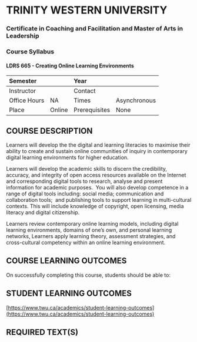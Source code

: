 # TRINITY WESTERN UNIVERSITY

### Certificate in Coaching and Facilitation and Master of Arts in Leadership

### Course Syllabus

#### LDRS 665 - Creating Online Learning Environments

| Semester |  | Year |  |
| :--- | :--- | :--- | :--- |
| Instructor |  | Contact |  |
| Office Hours | NA | Times | Asynchronous |
| Place | Online | Prerequisites | None |

## COURSE DESCRIPTION

Learners will develop the the digital and learning literacies to maximise their ability to create and sustain online communities of inquiry in contemporary digital learning environments for higher education.

Learners will develop the academic skills to discern the credibility, accuracy, and integrity of open access resources available on the Internet and corresponding digital tools to research, analyse and present information for academic purposes.  You will also develop competence in a range of digital tools including: social media; communication and collaboration tools;  and publishing tools to support learning in multi-cultural contexts. This will include knowledge of copyright, open licensing, media literacy and digital citizenship.  




Learners review contemporary online learning models, including digital learning environments, domains of one’s own, and personal learning networks, Learners apply learning theory, assessment strategies, and cross-cultural competency within an online learning environment.

## COURSE LEARNING OUTCOMES

On successfully completing this course, students should be able to:

## STUDENT LEARNING OUTCOMES

[https://www.twu.ca/academics/student-learning-outcomes](https://www.twu.ca/academics/student-learning-outcomes)

## REQUIRED TEXT\(S\)



